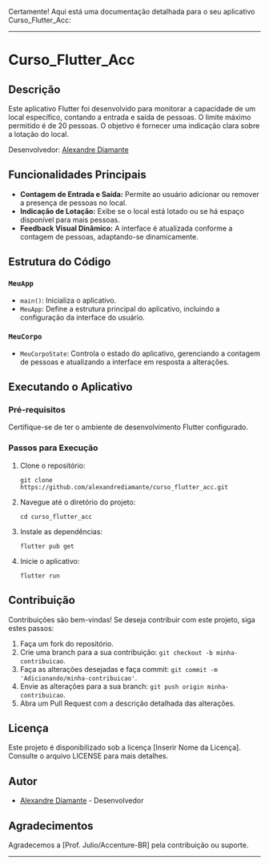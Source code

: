 Certamente! Aqui está uma documentação detalhada para o seu aplicativo Curso_Flutter_Acc:

---

# Curso_Flutter_Acc

## Descrição

Este aplicativo Flutter foi desenvolvido para monitorar a capacidade de um local específico, contando a entrada e saída de pessoas. O limite máximo permitido é de 20 pessoas. O objetivo é fornecer uma indicação clara sobre a lotação do local.

Desenvolvedor: [Alexandre Diamante](https://github.com/alexandrediamante/curso_flutter_acc)

## Funcionalidades Principais

- **Contagem de Entrada e Saída:** Permite ao usuário adicionar ou remover a presença de pessoas no local.
- **Indicação de Lotação:** Exibe se o local está lotado ou se há espaço disponível para mais pessoas.
- **Feedback Visual Dinâmico:** A interface é atualizada conforme a contagem de pessoas, adaptando-se dinamicamente.

## Estrutura do Código

### `MeuApp`

- `main()`: Inicializa o aplicativo.
- `MeuApp`: Define a estrutura principal do aplicativo, incluindo a configuração da interface do usuário.

### `MeuCorpo`

- `MeuCorpoState`: Controla o estado do aplicativo, gerenciando a contagem de pessoas e atualizando a interface em resposta a alterações.

## Executando o Aplicativo

### Pré-requisitos

Certifique-se de ter o ambiente de desenvolvimento Flutter configurado.

### Passos para Execução

1. Clone o repositório:
   ```
   git clone https://github.com/alexandrediamante/curso_flutter_acc.git
   ```
2. Navegue até o diretório do projeto:
   ```
   cd curso_flutter_acc
   ```
3. Instale as dependências:
   ```
   flutter pub get
   ```
4. Inicie o aplicativo:
   ```
   flutter run
   ```

## Contribuição

Contribuições são bem-vindas! Se deseja contribuir com este projeto, siga estes passos:

1. Faça um fork do repositório.
2. Crie uma branch para a sua contribuição: `git checkout -b minha-contribuicao`.
3. Faça as alterações desejadas e faça commit: `git commit -m 'Adicionando/minha-contribuicao'`.
4. Envie as alterações para a sua branch: `git push origin minha-contribuicao`.
5. Abra um Pull Request com a descrição detalhada das alterações.

## Licença

Este projeto é disponibilizado sob a licença [Inserir Nome da Licença]. Consulte o arquivo LICENSE para mais detalhes.

## Autor

- [Alexandre Diamante](https://github.com/alexandrediamante) - Desenvolvedor

## Agradecimentos

Agradecemos a [Prof. Julio/Accenture-BR] pela contribuição ou suporte.

---


